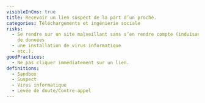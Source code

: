```yaml
---
visibleInCms: true
title: Recevoir un lien suspect de la part d’un proche.
categories: Téléchargements et ingénierie sociale
risks:
  - Se rendre sur un site malveillant sans s’en rendre compte (induisant un vol
    de données
  - une installation de virus informatique
  - etc.).
goodPractices:
  - Ne pas cliquer immédiatement sur un lien.
definitions:
  - Sandbox
  - Suspect
  - Virus informatique
  - Levée de doute/Contre-appel
---
```

